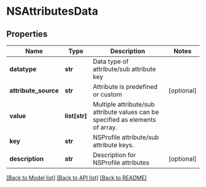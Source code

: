 # NSAttributesData

## Properties
Name | Type | Description | Notes
------------ | ------------- | ------------- | -------------
**datatype** | **str** | Data type of attribute/sub attribute key | 
**attribute_source** | **str** | Attribute is predefined or custom | [optional] 
**value** | **list[str]** | Multiple attribute/sub attribute values can be specified as elements of array.  | 
**key** | **str** | NSProfile attribute/sub attribute keys.  | 
**description** | **str** | Description for NSProfile attributes | [optional] 

[[Back to Model list]](../README.md#documentation-for-models) [[Back to API list]](../README.md#documentation-for-api-endpoints) [[Back to README]](../README.md)

